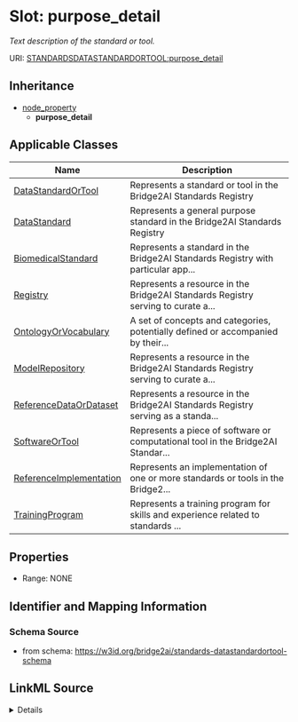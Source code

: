 # Slot: purpose_detail
_Text description of the standard or tool._


URI: [STANDARDSDATASTANDARDORTOOL:purpose_detail](https://w3id.org/bridge2ai/standards-datastandardortool-schema/purpose_detail)




## Inheritance

* [node_property](node_property.md)
    * **purpose_detail**





## Applicable Classes

| Name | Description |
| --- | --- |
[DataStandardOrTool](DataStandardOrTool.md) | Represents a standard or tool in the Bridge2AI Standards Registry
[DataStandard](DataStandard.md) | Represents a general purpose standard in the Bridge2AI Standards Registry
[BiomedicalStandard](BiomedicalStandard.md) | Represents a standard in the Bridge2AI Standards Registry with particular app...
[Registry](Registry.md) | Represents a resource in the Bridge2AI Standards Registry serving to curate a...
[OntologyOrVocabulary](OntologyOrVocabulary.md) | A set of concepts and categories, potentially defined or accompanied by their...
[ModelRepository](ModelRepository.md) | Represents a resource in the Bridge2AI Standards Registry serving to curate a...
[ReferenceDataOrDataset](ReferenceDataOrDataset.md) | Represents a resource in the Bridge2AI Standards Registry serving as a standa...
[SoftwareOrTool](SoftwareOrTool.md) | Represents a piece of software or computational tool in the Bridge2AI Standar...
[ReferenceImplementation](ReferenceImplementation.md) | Represents an implementation of one or more standards or tools in the Bridge2...
[TrainingProgram](TrainingProgram.md) | Represents a training program for skills and experience related to standards ...






## Properties

* Range: NONE







## Identifier and Mapping Information







### Schema Source


* from schema: https://w3id.org/bridge2ai/standards-datastandardortool-schema




## LinkML Source

<details>
```yaml
name: purpose_detail
description: Text description of the standard or tool.
from_schema: https://w3id.org/bridge2ai/standards-datastandardortool-schema
rank: 1000
is_a: node property
domain: NamedThing
alias: purpose_detail
domain_of:
- DataStandardOrTool

```
</details>